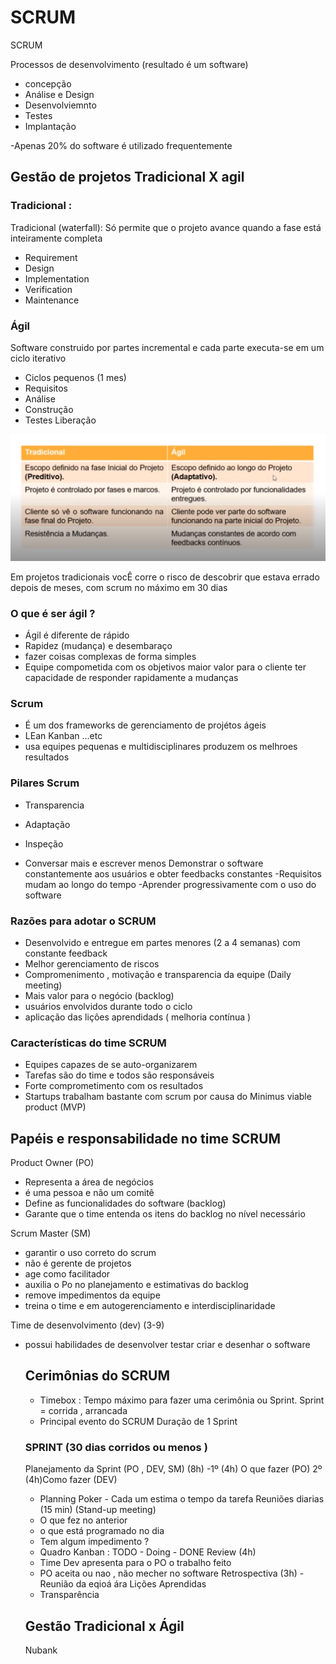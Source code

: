 # SCRUM
SCRUM

Processos de desenvolvimento (resultado é um software) 
- concepção 
- Análise e Design 
- Desenvolviemnto 
- Testes 
 - Implantação 
 
 -Apenas 20% do software é utilizado frequentemente 
 
 ## Gestão de projetos Tradicional X agil 

 
 ### Tradicional : 
 Tradicional (waterfall): Só permite que o projeto avance quando a fase está inteiramente completa 
 
- Requirement 
- Design 
- Implementation
- Verification
- Maintenance 
 
 
 ### Ágil 
 Software construido por partes incremental e cada parte executa-se em um ciclo iterativo 
 - Ciclos pequenos (1 mes)
 - Requisitos 
 - Análise 
 - Construção 
 - Testes Liberação 
 
 ![](https://raw.githubusercontent.com/luizrosalba/SCRUM/master/Capturar321312.PNG)
 
 Em projetos tradicionais vocÊ corre o risco de descobrir que estava errado depois de meses, com scrum no máximo em 30 dias 
 
 ### O que é ser ágil ? 
 
 - Ágil  é diferente de rápido 
 - Rapidez (mudança) e desembaraço 
 - fazer coisas  complexas de forma simples 
 - Equipe compometida com os objetivos 
 maior valor para o cliente 
 ter capacidade de responder rapidamente a mudanças 
 
 ### Scrum 
 - É um dos frameworks de gerenciamento de projétos ágeis 
 - LEan Kanban ...etc 
 - usa equipes pequenas e multidisciplinares produzem os melhroes resultados 
 ### Pilares Scrum 
 
 - Transparencia 
 - Adaptação 
 - Inspeção 
 
 - Conversar mais e escrever menos 
 Demonstrar o software constantemente aos usuários e obter feedbacks constantes 
 -Requisitos mudam ao longo do tempo 
 -Aprender progressivamente com o uso do software 
 
 ### Razões para adotar o SCRUM 
 - Desenvolvido e entregue em partes menores (2 a 4 semanas) com constante feedback 
 - Melhor gerenciamento de riscos 
 - Compromenimento , motivação e transparencia da equipe (Daily meeting) 
 - Mais valor para o negócio (backlog) 
 - usuários envolvidos durante todo o ciclo 
 - aplicação das lições aprendidads ( melhoria contínua ) 
 
 ### Características do time SCRUM 
 - Equipes capazes de se auto-organizarem 
 - Tarefas são do time e todos são responsáveis 
 - Forte comprometimento com os resultados 
 - Startups trabalham bastante com scrum por causa do Minimus viable product (MVP)
 
 
  ## Papéis e responsabilidade no time SCRUM
  
  Product Owner (PO)
  - Representa a área de negócios 
  - é uma pessoa e não um comitê 
  - Define as funcionalidades do software (backlog) 
  - Garante que o time entenda os itens do backlog no nível necessário 
  
   Scrum Master (SM) 
  - garantir o uso correto do scrum 
  - não é gerente de projetos 
  - age como facilitador 
  - auxilia o Po no planejamento e estimativas do backlog 
  - remove impedimentos da equipe 
  - treina o time e em autogerenciamento e interdisciplinaridade 
  
  Time de desenvolvimento (dev) (3-9) 
  - possui habilidades de desenvolver testar criar e desenhar o software 
  
    ## Cerimônias do  SCRUM
    
    - Timebox : Tempo máximo para fazer uma cerimônia ou Sprint.
    Sprint = corrida , arrancada 
    - Principal evento do SCRUM Duração de 1 Sprint
    ### SPRINT  (30 dias corridos ou menos ) 
    Planejamento da Sprint (PO , DEV, SM) (8h) 
    -1º (4h) O que fazer (PO) 2º (4h)Como fazer (DEV) 
    - Planning Poker - Cada um estima o tempo da tarefa 
    Reuniões diarias (15 min) (Stand-up meeting) 
    - O que fez no anterior 
    - o que está programado no dia 
    - Tem algum impedimento ? 
    - Quadro Kanban  : TODO - Doing - DONE 
    Review (4h) 
    - Time Dev apresenta para o PO o trabalho feito  
    - PO aceita ou nao , não mecher no software 
    Retrospectiva (3h) 
    -Reunião da eqioá ára Lições Aprendidas 
    - Transparência 
    
     ## Gestão Tradicional x Ágil 
     Nubank 
     
     
    
    
  
